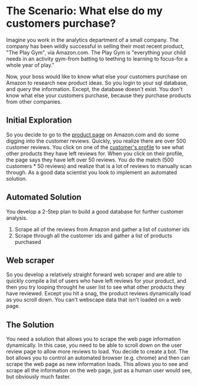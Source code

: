 # The Scenario: What else do my customers purchase?

Imagine you work in the analytics department of a small company. The company has been wildly successful in selling their most recent product, "The Play Gym", via Amazon.com. The Play Gym is "everything your child needs in an activity gym-from batting to teething to learning to focus-for a whole year of play."

Now, your boss would like to know what else your customers purchase on Amazon to research new product ideas. So you login to your sql database, and query the information. Except, the database doesn't exist. You don't know what else your customers purchase, because they purchase products from other companies. 

## Initial Exploration
So you decide to go to the [product page](https://www.amazon.com/Lovevery-Developmental-Sensory-Development-Grounded/dp/B075R8BXXC) on Amazon.com and do some digging into the customer reviews. Quickly, you realize there are over 500 customer reviews. You click on one of the [customer's profile](https://www.amazon.com/gp/profile/amzn1.account.AGWNZI27Z372PBORQZNGEBDWOJHQ/ref=cm_cr_dp_d_gw_tr?ie=UTF8) to see what other products they have left reviews for. When you click on their profile, the page says they have left over 50 reviews. You do the match (500 customers * 50 reviews) and realize that is a lot of reviews to manually scan through. As a good data scientist you look to implement an automated solution. 


## Automated Solution 
You develop a 2-Step plan to build a good database for further customer analysis. 
1. Scrape all of the reviews from Amazon and gather a list of customer ids
2. Scrape through all the customer ids and gather a list of products purchased

## Web scraper
So you develop a relatively straight forward web scraper and are able to quickly compile a list of users who have left reviews for your product, and then you try looping throught he user list to see what other products they have reviewed. Except you hit a snag, the product reviews dynamically load as you scroll down. You can't webscape data that isn't loaded on a web page. 

## The Solution
You need a solution that allows you to scrape the web page information dynamically. In this case, you need to be able to scroll down on the user review page to allow more reviews to load. You decide to create a bot. The bot allows you to control an automated browser (e.g. chrome) and then can scrape the web page as new information loads. This allows you to see and scrape all the information on the web page, just as a human user would see, but obviously much faster. 




